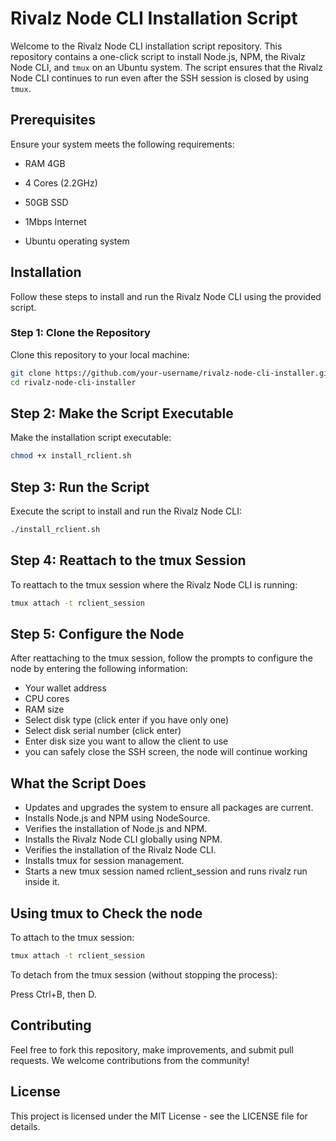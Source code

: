 # Rivalz Node CLI Installation Script

Welcome to the Rivalz Node CLI installation script repository. This repository contains a one-click script to install Node.js, NPM, the Rivalz Node CLI, and `tmux` on an Ubuntu system. The script ensures that the Rivalz Node CLI continues to run even after the SSH session is closed by using `tmux`.

## Prerequisites

Ensure your system meets the following requirements:

- RAM 4GB

- 4 Cores (2.2GHz)

- 50GB SSD

- 1Mbps Internet

- Ubuntu operating system

## Installation

Follow these steps to install and run the Rivalz Node CLI using the provided script.

### Step 1: Clone the Repository

Clone this repository to your local machine:

```bash
git clone https://github.com/your-username/rivalz-node-cli-installer.git
cd rivalz-node-cli-installer
 ```




## Step 2: Make the Script Executable
Make the installation script executable:
```bash
chmod +x install_rclient.sh
```
## Step 3: Run the Script
Execute the script to install and run the Rivalz Node CLI:
```bash
./install_rclient.sh
```
## Step 4: Reattach to the tmux Session
To reattach to the tmux session where the Rivalz Node CLI is running:
```bash
tmux attach -t rclient_session
```
## Step 5: Configure the Node
After reattaching to the tmux session, follow the prompts to configure the node by entering the following information:

- Your wallet address
- CPU cores
- RAM size
- Select disk type (click enter if you have only one)
- Select disk serial number (click enter)
- Enter disk size you want to allow the client to use
- you can safely close the SSH screen, the node will continue working

## What the Script Does
- Updates and upgrades the system to ensure all packages are current.
- Installs Node.js and NPM using NodeSource.
- Verifies the installation of Node.js and NPM.
- Installs the Rivalz Node CLI globally using NPM.
- Verifies the installation of the Rivalz Node CLI.
- Installs tmux for session management.
- Starts a new tmux session named rclient_session and runs rivalz run inside it.

## Using tmux to Check the node
To attach to the tmux session:
```bash
tmux attach -t rclient_session
```
To detach from the tmux session (without stopping the process):

Press Ctrl+B, then D.

## Contributing
Feel free to fork this repository, make improvements, and submit pull requests. We welcome contributions from the community!

## License
This project is licensed under the MIT License - see the LICENSE file for details.


